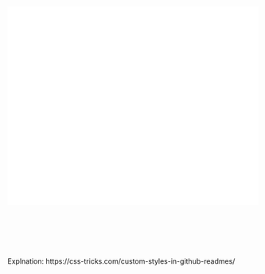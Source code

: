 <div align="center">
	<br>
		<img src="hack.svg" width="800" height="400" alt="Click to see the source">
	<br>
</div>
<br>
<br>
<br>
<br>
<br>
<br>
Explnation: https://css-tricks.com/custom-styles-in-github-readmes/